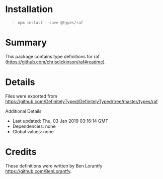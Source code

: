 # Installation
> `npm install --save @types/raf`

# Summary
This package contains type definitions for raf (https://github.com/chrisdickinson/raf#readme).

# Details
Files were exported from https://github.com/DefinitelyTyped/DefinitelyTyped/tree/master/types/raf

Additional Details
 * Last updated: Thu, 03 Jan 2019 03:16:14 GMT
 * Dependencies: none
 * Global values: none

# Credits
These definitions were written by Ben Lorantfy <https://github.com/BenLorantfy>.
